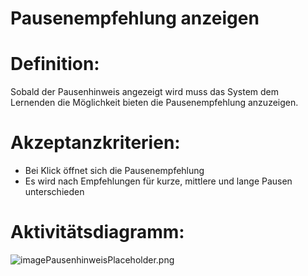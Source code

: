 # Pausenempfehlung anzeigen 


# Definition:

Sobald der Pausenhinweis angezeigt wird muss das System dem Lernenden die Möglichkeit bieten die Pausenempfehlung anzuzeigen.

# Akzeptanzkriterien:

- Bei Klick öffnet sich die Pausenempfehlung
- Es wird nach Empfehlungen für kurze, mittlere und lange Pausen unterschieden

# Aktivitätsdiagramm:
![imagePausenhinweisPlaceholder.png](imageEnginePausenhinweisPlaceholder.png)


